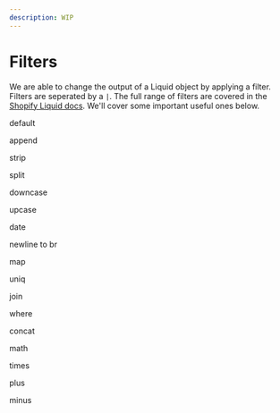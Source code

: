 ```yaml
---
description: WIP
---
```


# Filters

We are able to change the output of a Liquid object by applying a filter. Filters are seperated by a `|`. The full range of filters are covered in the [Shopify Liquid docs](https://shopify.dev/docs/themes/liquid/reference/filters). We'll cover some important useful ones below.

default

append

strip

split

downcase

upcase

date

newline to br

map

uniq

join

where

concat

math

times

plus

minus



